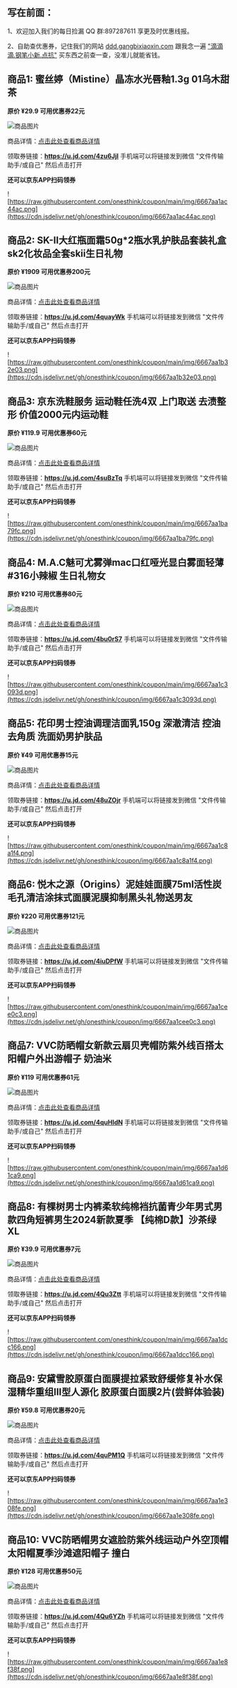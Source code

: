 ## 写在前面：

1、欢迎加入我们的每日捡漏 QQ 群:897287611 享更及时优惠线报。

2、自助查优惠券，记住我们的网站 [ddd.gangbixiaoxin.com](https://ddd.gangbixiaoxin.com) 跟我念一遍 ["滴滴滴.钢笔小新.点抗"](https://ddd.gangbixiaoxin.com) 买东西之前查一查，没准儿就能省钱。

## 商品1: 蜜丝婷（Mistine）晶冻水光唇釉1.3g 01乌木甜茶

**原价 ¥29.9 可用优惠券22元**

![商品图片](http://img14.360buyimg.com/n1/jfs/t1/160859/30/46160/192603/66446851F6b22f924/64ad5052227a5c74.png)

商品详情：[点击此处查看商品详情](https://union-click.jd.com/jdc?e=1003156031&amp;p=JF8BARsJK1olXwMLU1dbDEMfBl8IGlsUXwAHXFxVCkMSAV9MRANLAjZbERscSkAJHTdNTwcKBlMdBgABFksWA24KHV4dXw4AXFtfFxJSXzI4ewNqHnleVgI4bhtBYxxLRS5PJHsKJFJROEonAG4IHFITWgALUW5cWEpHAj8JS1olXQYyFTBdCUkTBGwKGmsUbQYEVFdcD0MRBGsMGlwlXQ4FZInwsJ6dsrqAoo-L1dG784vUtJ-Ji184K1glXQcDVl5ZD0oVA184G2sWbVhsVQ1aDR8WAT9mRhIdHVNdBh4zDUgXBm4ME1IlXwcDVlxtOHtlcAhUEjxPA09iXF0laSNQUDl9XRpzIgVsVigkTywTSjF2ehwWNGZ-BiMnOEsn)

领取券链接：**https://u.jd.com/4zu6JjI** 手机端可以将链接发到微信 "文件传输助手/或自己" 然后点击打开

**还可以京东APP扫码领券**

![https://raw.githubusercontent.com/onesthink/coupon/main/img/6667aa1ac44ac.png](https://cdn.jsdelivr.net/gh/onesthink/coupon/img/6667aa1ac44ac.png)

## 商品2: SK-II大红瓶面霜50g*2瓶水乳护肤品套装礼盒sk2化妆品全套skii生日礼物

**原价 ¥1909 可用优惠券200元**

![商品图片](http://img14.360buyimg.com/n1/jfs/t1/226098/36/19752/78399/6662f7a5F1ded6d5c/6002daee203de478.jpg)

商品详情：[点击此处查看商品详情](https://union-click.jd.com/jdc?e=1003156031&amp;p=JF8BARAJK1olXDYCVV9cAEMWBGYBGF8lGVlaCgFtUQ5SQi0DBUVNGFJeSwUIFxlJX3EIGloUVQ4DU1dUC08IWipURmtuPm5iAxc_WChPYRtjUkV1VG9dFxwbBEcnAl8LGlsSVAAFUldYOEpHAj8JS1pFXDYCVG4LZksWAm4JGlMcXgYyVW5dDkseAmgAHVwdWQ8CZF5VD3vArtfdkerA1b_WytaKsezCitPchdMlbTYBZF5cCUkXB2gJGVslbQYyV24DZkpEBW0JSAwXM1tLXB4ISBJQbWoLGlgXWwIHZFxcCUkVM184bFJjKAADLVY0a0pSaycNaQtCC3tLKSwqZklwcAZ8XVNqHw8GKRo6CENxA18IKw)

领取券链接：**https://u.jd.com/4quayWk** 手机端可以将链接发到微信 "文件传输助手/或自己" 然后点击打开

**还可以京东APP扫码领券**

![https://raw.githubusercontent.com/onesthink/coupon/main/img/6667aa1b32e03.png](https://cdn.jsdelivr.net/gh/onesthink/coupon/img/6667aa1b32e03.png)

## 商品3: 京东洗鞋服务 运动鞋任洗4双 上门取送 去渍整形 价值2000元内运动鞋

**原价 ¥119.9 可用优惠券60元**

![商品图片](http://img14.360buyimg.com/n1/jfs/t1/204542/31/14563/320185/618a4966E93409d78/db7dfba97441df1b.jpg)

商品详情：[点击此处查看商品详情](https://union-click.jd.com/jdc?e=1003156031&amp;p=JF8BARkJK1olXwMLUlxbCUkWBl8IGloUXgYGVllbCk4nRzBQRQQlBENHFRxWFlVPRjtUBABAQlRcCEBdCUoWAG8MGVwTXwMdDRsBVXtHfT0BGQ5rA2R-TgwqDglXey5rZFt1UQoyVW5eCUsQCmkPHVIQbQdSVQ5cWEpHAl8IG2tDMwYDVV9cAUMQBm84GmsVWwYLVVlVDk0XAmcOK1sdWjbV-eaIgvrCi9bchdPC5KHX3eKJlsMnM18LK1sUXAQCUFlcCksnM284GGtLMwdRU1sJCU8QbTJBExtAHllKOlteCE4TBG0OK1kUXAQAZG5tfDxnXiZbTwZOXWBHBDo6bwtWZ258XDMRMwRjJB5ZehJvRjhdHVJIJHphKm5dOA)

领取券链接：**https://u.jd.com/4suBzTq** 手机端可以将链接发到微信 "文件传输助手/或自己" 然后点击打开

**还可以京东APP扫码领券**

![https://raw.githubusercontent.com/onesthink/coupon/main/img/6667aa1ba79fc.png](https://cdn.jsdelivr.net/gh/onesthink/coupon/img/6667aa1ba79fc.png)

## 商品4: M.A.C魅可尤雾弹mac口红哑光显白雾面轻薄#316小辣椒 生日礼物女

**原价 ¥210 可用优惠券80元**

![商品图片](http://img14.360buyimg.com/n1/jfs/t1/224008/32/42878/36992/6647462cF3d99c73c/8d7400993eda2da4.jpg)

商品详情：[点击此处查看商品详情](https://union-click.jd.com/jdc?e=1003156031&amp;p=JF8BARkJK1olXwMLUlddD00SAF8IGloUXwECUF9eC04nRzBQRQQlBENHFRxWFlVPRjtUBABAQlRcCEBdCUoWAWgIH1oWXgMdDRsBVXtJADF3Wx9-C2NQCBg6fRcUfi5JSTJlUQoyVW5eCUsQCmkPHVIQbQdSVQ5cWEpHAl8IG2tDMwYDVV9YCEsXAm84GmsVWwYLVVlVDk0UBGwJK1sdWjbV-eaIgvrCi9bchdPC5KHX3eKJlsMnM18LK1sUXAQCUFlcCksnM284GGtLMwdRUlxdDUwWbTJBExtAH0IEOlteCUkWC2cPK1kUXAQAZG5tfjNeVjNMcgdMLWNbVRYcax1SY21oUlJtMwRwMyUjTQNeeRlXQxh9GU5cVm5dOA)

领取券链接：**https://u.jd.com/4bu0rS7** 手机端可以将链接发到微信 "文件传输助手/或自己" 然后点击打开

**还可以京东APP扫码领券**

![https://raw.githubusercontent.com/onesthink/coupon/main/img/6667aa1c3093d.png](https://cdn.jsdelivr.net/gh/onesthink/coupon/img/6667aa1c3093d.png)

## 商品5: 花印男士控油调理洁面乳150g 深澈清洁 控油去角质 洗面奶男护肤品

**原价 ¥49 可用优惠券15元**

![商品图片](http://img14.360buyimg.com/n1/jfs/t1/190996/13/47762/46080/664af252Fc673db3e/606d0658c49f4906.jpg)

商品详情：[点击此处查看商品详情](https://union-click.jd.com/jdc?e=1003156031&amp;p=JF8BARUJK1olXwMLXV1ZC0sVCl8IGloUXQMKVV1UCkwnRzBQRQQlBENHFRxWFlVPRjtUBABAQlRcCEBdCUoWA2oAGlgcXwEdDRsBVXt-BhxhHwJsXmNJBCtcWhtpa2dhWllTUQoyVW5eCUsQCmkPHVIQbQdSVQ5cWEpHAl8IG2tXM0NZCQcASnsWM28OG1IUWg4EUltdCUMnA2cPK4y45dOI5YvVsZ-Ji7ixvI6c4dKc3G5tOEgnA24JGVsRWgcAVG5tCHsUMzFmGggSWFYDUlczVQIfQzpNUAF7WAUCUVpZCk0nAW4JGVklbTZgDBo7VxVyRz8BGFN2KFVqCSs4bBIWSitmGTtzCHNpARsUdgNvAgZaGS9CbQYy)

领取券链接：**https://u.jd.com/48uZOjr** 手机端可以将链接发到微信 "文件传输助手/或自己" 然后点击打开

**还可以京东APP扫码领券**

![https://raw.githubusercontent.com/onesthink/coupon/main/img/6667aa1c8a1f4.png](https://cdn.jsdelivr.net/gh/onesthink/coupon/img/6667aa1c8a1f4.png)

## 商品6: 悦木之源（Origins）泥娃娃面膜75ml活性炭毛孔清洁涂抹式面膜泥膜抑制黑头礼物送男友

**原价 ¥220 可用优惠券121元**

![商品图片](http://img14.360buyimg.com/n1/jfs/t1/247305/6/6849/69041/660ce461Fcab4534c/7869bdeef9c6aced.jpg)

商品详情：[点击此处查看商品详情](https://union-click.jd.com/jdc?e=1003156031&amp;p=JF8BARkJK1olXwMLUFZVCEoRCl8IGloUWwQAUV9dDkonRzBQRQQlBENHFRxWFlVPRjtUBABAQlRcCEBdCUoWBW0KHloVWwcdDRsBVXtNcAZgbQdWLmQDUy4daUoVYSoSZAhDUQoyVW5eCUsQCmkPHVIQbQdSVQ5cWEpHAl8IG2tXM1JfBgAeUB1PXC04GmsVWwYLVVlVDk0QAG4AK1sdWjbV-eaIgvrCi9bchdPC5KHX3eKJlsMnM18LK1sUXAQCUFlcCksnM284GGtLMwdRUlxdDU9AbTJBExtAGltLOlteCUkXC2sBK1kUXAQAZG5tVjZ2cBlhbABlXGVlLyU9SQJVV2p-bRBcMwRBEQwaVRxrWzoAEgt1G3tWDG5dOA)

领取券链接：**https://u.jd.com/4iuDPfW** 手机端可以将链接发到微信 "文件传输助手/或自己" 然后点击打开

**还可以京东APP扫码领券**

![https://raw.githubusercontent.com/onesthink/coupon/main/img/6667aa1cee0c3.png](https://cdn.jsdelivr.net/gh/onesthink/coupon/img/6667aa1cee0c3.png)

## 商品7: VVC防晒帽女新款云扇贝壳帽防紫外线百搭太阳帽户外出游帽子 奶油米

**原价 ¥119 可用优惠券61元**

![商品图片](http://img14.360buyimg.com/n1/jfs/t1/232833/19/15656/54254/661f9667F6a2105b6/236becb262deda83.jpg)

商品详情：[点击此处查看商品详情](https://union-click.jd.com/jdc?e=1003156031&amp;p=JF8BARkJK1olXwMLUlhZCkMTAF8IGlsUXQQEU1lfAUwXAV9MRANLAjZbERscSkAJHTdNTwcKBlMdBgABFksWA24IGV0SWgQLU15fFxJSXzI4WEVLKXprAR09axcJXA9xRAh9GAFQNFJROEonAG4IHFITWgALUW5cWEpHAj8JS1olXQYyFTBbDkMeBGo4GmsVWwYLVVlVDk0fBG8OK1sdWjbV-eaIgvrCi9bchdPC5KHX3eKJlsMnM18LK1sUXAQCUFlcCksnM284GGtLMwdRU1gPDRkUbTJBExtAFQ9BOlteD0oUBWgKK1kUXAQAZG5teAJyaA53RilHIHMCUSwrSxYUUztjeTlqMwRkIBg2cSkeCx8MbFpNXWJmCW5dOA)

领取券链接：**https://u.jd.com/4quHIdN** 手机端可以将链接发到微信 "文件传输助手/或自己" 然后点击打开

**还可以京东APP扫码领券**

![https://raw.githubusercontent.com/onesthink/coupon/main/img/6667aa1d61ca9.png](https://cdn.jsdelivr.net/gh/onesthink/coupon/img/6667aa1d61ca9.png)

## 商品8: 有棵树男士内裤柔软纯棉裆抗菌青少年男式男款四角短裤男生2024新款夏季 【纯棉D款】沙茶绿 XL

**原价 ¥39.9 可用优惠券7元**

![商品图片](http://img14.360buyimg.com/n1/jfs/t1/204039/37/44583/39261/666413c2F6cffcdf1/ea519b059ce448fc.jpg)

商品详情：[点击此处查看商品详情](https://union-click.jd.com/jdc?e=1003156031&amp;p=JF8BARsJK1olXwMLXVleCkkXAV8IGlsUXw4AU1tfDksVB19MRANLAjZbERscSkAJHTdNTwcKBlMdBgABFksWA24KE1kSWAQEVFxZFxJSXzI4SVNNKnRnKzo9AA9KZG5gRCEWKxhfJFJROEonAG4IHFITWgALUW5cWEpHAj8JS1olXQYyFTBdCU0WB2oJGGsUbQYEVFdcD0MRCm8MG1slXQ4FZInwsJ6dsrqAoo-L1dG784vUtJ-Ji184K1glXQcDVl5ZD0oVA184G2sWbVhsVQ1bAEhCVm1mRhIdHVNJFQwzDUgTAmYLHlolXwcDVlxtOHtOYzF8YjxFIUYBXR02SwtpZxJvRyFJA1RsVhsVfw1RdG5wczprX012EScVOEsn)

领取券链接：**https://u.jd.com/4Qu3Ztt** 手机端可以将链接发到微信 "文件传输助手/或自己" 然后点击打开

**还可以京东APP扫码领券**

![https://raw.githubusercontent.com/onesthink/coupon/main/img/6667aa1dcc166.png](https://cdn.jsdelivr.net/gh/onesthink/coupon/img/6667aa1dcc166.png)

## 商品9: 安黛雪胶原蛋白面膜提拉紧致舒缓修复补水保湿精华重组Ⅲ型人源化 胶原蛋白面膜2片(尝鲜体验装)

**原价 ¥59.8 可用优惠券20元**

![商品图片](http://img14.360buyimg.com/n1/jfs/t1/221873/7/41911/67347/66445637F905bcb41/2f98a5c04fddf80a.png)

商品详情：[点击此处查看商品详情](https://union-click.jd.com/jdc?e=1003156031&amp;p=JF8BARsJK1olXwMEXFpaCUwQBF8IGlsUXwAHV15bD00RBl9MRANLAjZbERscSkAJHTdNTwcKBlMdBgABFksWA24KHV4WXQAFUlhYFxJSXzI4HQR1G1xwIAo9cx8JcBljYy9WBlFKAlJROEonAG4IHFITWgALUW5cWEpHAj8JS1olXQYyFTBdDU8WB2YMGWsUbQYEVFdcD0MRCmoPElwlXQ4FZInwsJ6dsrqAoo-L1dG784vUtJ-Ji184K1glXQcDVl5ZD0oVA184G2sWbVhsVQ1bC08UAWdmRhIdHVIBUAgzDUgQA24PHVslXwcDVlxtOHt_UCwBcghAGEFlKwAIAQAVUzRMUjhvJ25sVlZdXxJxZh8AcltsCHR9IQgAOEsn)

领取券链接：**https://u.jd.com/4quPM1Q** 手机端可以将链接发到微信 "文件传输助手/或自己" 然后点击打开

**还可以京东APP扫码领券**

![https://raw.githubusercontent.com/onesthink/coupon/main/img/6667aa1e308fe.png](https://cdn.jsdelivr.net/gh/onesthink/coupon/img/6667aa1e308fe.png)

## 商品10: VVC防晒帽男女遮脸防紫外线运动户外空顶帽太阳帽夏季沙滩遮阳帽子 撞白

**原价 ¥128 可用优惠券50元**

![商品图片](http://img14.360buyimg.com/n1/jfs/t1/238440/9/5427/66596/6662cd5aF07e41f8d/000fd04cb516910b.jpg)

商品详情：[点击此处查看商品详情](https://union-click.jd.com/jdc?e=1003156031&amp;p=JF8BARkJK1olXwMLUlhZCkMTAF8IGloTVA8DUV5YAEsQAl9MRANLAjZbERscSkAJHTdNTwcKBlMdBgABFksWAmkBEloQXQMKVFlcFxJSXzI4QQ5yFmRCCBc_Wi1TZzdrHDoVNnNcAlJROEonAG4IHFITWgALUW5cWEpHAj8JS1olXQYyFTBbDkMeBGo4GmsVWwYLVVlVDkIQBW4BK1sdWjbV-eaIgvrCi9bchdPC5KHX3eKJlsMnM18LK1sUXAQCUFlcCksnM284GGtLMwdRXF5fDEMVbTJBExtBX0dZOlteDEsSC24LK1kUXAQAZG5tDh4XV2xqbSITJHx4KCE6TEtLC2hOWhJTMwRFBzs8Vi8QWxtOaDprG1gGEG5dOA)

领取券链接：**https://u.jd.com/4Qu6YZh** 手机端可以将链接发到微信 "文件传输助手/或自己" 然后点击打开

**还可以京东APP扫码领券**

![https://raw.githubusercontent.com/onesthink/coupon/main/img/6667aa1e8f38f.png](https://cdn.jsdelivr.net/gh/onesthink/coupon/img/6667aa1e8f38f.png)

